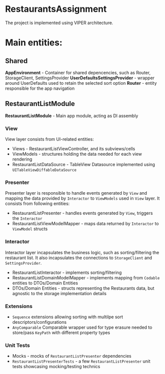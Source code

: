 # RestaurantsAssignment

The project is implemented using VIPER architecture.

# Main entities:
## Shared
**AppEnvironment** - Container for shared depencencies, such as Router, StorageClient, SettingsProvider
**UserDefaultsSettingsProvider** - wrapper around UserDefaults used to retain the selected sort option
**Router** - entity responsible for the app navigation

## RestaurantListModule
**RestaurantListModule** - Main app module, acting as DI assembly

### View
View layer consists from UI-related entities:
* Views - RestaurantListViewController, and its subviews/cells
* ViewModels - structures holding the data needed for each view rendering
* RestaurantListDataSource - TableView Datasource implemented using `UITableViewDiffableDataSource`

### Presenter
Presenter layer is responsible to handle events generated by `View` and mapping the data provided by `Interactor` to `ViewModels` used in `View` layer. It consists from following entities:
* RestaurantListPresenter - handles events generated by `View`, triggers the `Interactor`
* RestaurantListViewModelMapper - maps data returned by `Interactor` to `ViewModel` structs

### Interactor
Interactor layer incapsulates the business logic, such as sorting/filtering the restaurant list. It also incapsulates the connections to `StorageClient` and `SettingsProvider`.
* RestaurantListInteractor - implements sorting/filtering
* RestaurantListDomainModelMapper - implements mapping from `Codable` entities to DTOs/Domain Entities
* DTOs/Domain Entities - structs representing the Restaurants data, but agnostic to the storage implementation details

### Extensions
* `Sequence` extensions allowing sorting with multilpe sort descriptors/configurations
* `AnyComparable` Comparable wrapper used for type erasure needed to store/pass `KeyPath` with different property types

### Unit Tests
* Mocks - mocks of `RestaurantListPresenter` dependencies
* `RestaurantListPresenterTests` - a few `RestaurantListPresenter` unit tests showcasing mocking/testing technics


